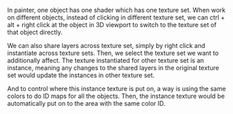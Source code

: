 In painter, one object has one shader which has one texture set. When work on different objects, instead of clicking in different texture set, we can ctrl + alt + right click at the object in 3D viewport to switch to the texture set of that object directly. 

We can also share layers across texture set, simply by right click and instantiate across texture sets. Then, we select the texture set we want to additionally affect. The texture instantiated for other texture set is an instance, meaning any changes to the shared layers in the original texture set would update the instances in other texture set. 

And to control where this instance texture is put on, a way is using the same colors to do ID maps for all the objects. Then, the instance texture would be automatically put on to the area with the same color ID.